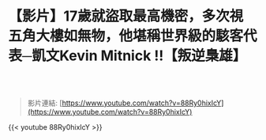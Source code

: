 # 【影片】17歲就盜取最高機密，多次視五角大樓如無物，他堪稱世界級的駭客代表─凱文Kevin Mitnick !!【叛逆梟雄】

<!--more-->
<!--274-->
<br><br/>

>影片連結: [https://www.youtube.com/watch?v=88Ry0hixIcY](https://www.youtube.com/watch?v=88Ry0hixIcY)

{{< youtube 88Ry0hixIcY >}}
